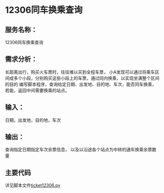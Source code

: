# 12306同车换乘查询


## 服务名称：

12306同车换乘查询

## 需求分析：

长距离出行，购买火车票时，往往难以买到全程车票，
小A发现可以通过将乘车区间成多个小段，分别购买这些小段上的车票，通过同内换乘，以实现坐满整个区间的目的
编写脚本程序，查询给定日期、出发地、目的地、车次，能否同车换乘，若能，返回中间需要换乘的站点。

## 输入：

日期，出发地，目的地，车次


## 输出：

查询指定日期指定车次余票信息，
以及以沿途各个站点为中转的通车换乘余票数量


## 主要代码

详见脚本文件[ticket12306.py](./scripts/ticket12306.py)